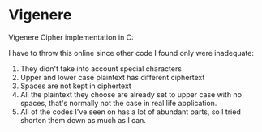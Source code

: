 # Vigenere
Vigenere Cipher implementation in C:

I have to throw this online since other code I found only were inadequate:
1. They didn't take into account special characters
2. Upper and lower case plaintext has different ciphertext
3. Spaces are not kept in ciphertext
4. All the plaintext they choose are already set to upper case with no spaces, that's normally not the case in real life application.
5. All of the codes I've seen on has a lot of abundant parts, so I tried shorten them down as much as I can.

